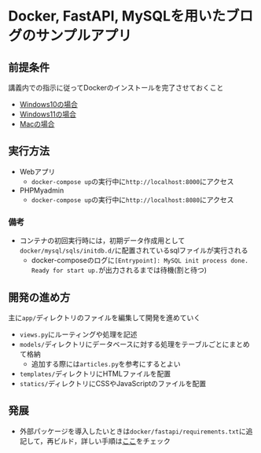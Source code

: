 # Docker, FastAPI, MySQLを用いたブログのサンプルアプリ

## 前提条件

講義内での指示に従ってDockerのインストールを完了させておくこと

- [Windows10の場合](docs/install-docker-windows.md)
- [Windows11の場合](docs/install-docker-windows11.md)
- [Macの場合](docs/install-docker-mac.md)

## 実行方法

- Webアプリ
  - `docker-compose up`の実行中に`http://localhost:8000`にアクセス
- PHPMyadmin
  - `docker-compose up`の実行中に`http://localhost:8080`にアクセス

### 備考

- コンテナの初回実行時には，初期データ作成用として`docker/mysql/sqls/initdb.d/`に配置されているsqlファイルが実行される
  - docker-composeのログに`[Entrypoint]: MySQL init process done. Ready for start up.`が出力されるまでは待機(割と待つ)

## 開発の進め方

主に`app/`ディレクトリのファイルを編集して開発を進めていく

- `views.py`にルーティングや処理を記述
- `models/`ディレクトリにデータベースに対する処理をテーブルごとにまとめて格納
  - 追加する際には`articles.py`を参考にするとよい 
- `templates/`ディレクトリにHTMLファイルを配置
- `statics/`ディレクトリにCSSやJavaScriptのファイルを配置

## 発展

- 外部パッケージを導入したいときは`docker/fastapi/requirements.txt`に追記して，再ビルド，詳しい手順は[ここ](docs/install-python-package.md)をチェック
